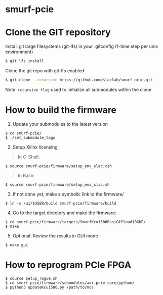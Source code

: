 # smurf-pcie

<!--- ######################################################## -->

# Clone the GIT repository

Install git large filesystems (git-lfs) in your .gitconfig (1-time step per unix environment)
```bash
$ git lfs install
```
Clone the git repo with git-lfs enabled
```bash
$ git clone --recursive https://github.com/slaclab/smurf-pcie.git
```

Note: `recursive flag` used to initialize all submodules within the clone

<!--- ######################################################## -->

# How to build the firmware

1) Update your submodules to the latest version
```
$ cd smurf-pcie/
$ ./set_submodule_tags
```

2) Setup Xilinx licensing

> In C-Shell: 
```
$ source smurf-pcie/firmware/setup_env_slac.csh
```

> In Bash:
```
$ source smurf-pcie/firmware/setup_env_slac.sh
```

3) If not done yet, make a symbolic link to the firmware/
```
$ ln -s /u1/$USER/build smurf-pcie/firmware/build
```

4) Go to the target directory and make the firmware:
```
$ cd smurf-pcie/firmware/targets/SmurfKcu1500RssiOffload10GbE/
$ make
```

5) Optional: Review the results in GUI mode
```
$ make gui
```

# How to reprogram PCIe FPGA
```
$ source setup_rogue.sh
$ cd smurf-pcie/firmware/submodules/axi-pcie-core/python/
$ python3 updateKcu1500.py /path/to/mcs 
```
